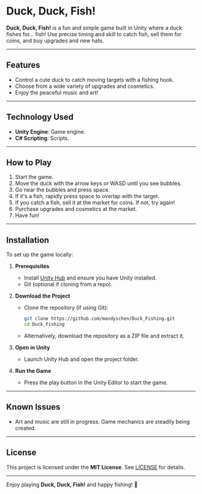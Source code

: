 # Duck, Duck, Fish!

**Duck, Duck, Fish!** is a fun and simple game built in Unity where a duck fishes for... fish! Use precise timing and skill to catch fish, sell them for coins, and buy upgrades and new hats.

---

## Features
- Control a cute duck to catch moving targets with a fishing hook.
- Choose from a wide variety of upgrades and cosmetics.
- Enjoy the peaceful music and art!

---

## Technology Used
- **Unity Engine**: Game engine.
- **C# Scripting**: Scripts.

---

## How to Play
1. Start the game.
2. Move the duck with the arrow keys or WASD until you see bubbles.
3. Go near the bubbles and press space.
4. If it's a fish, rapidly press space to overlap with the target.
5. If you catch a fish, sell it at the market for coins. If not, try again!
6. Purchase upgrades and cosmetics at the market.
7. Have fun!

---

## Installation
To set up the game locally:

1. **Prerequisites**  
   - Install [Unity Hub](https://unity.com/download) and ensure you have Unity installed.
   - Git (optional if cloning from a repo).

2. **Download the Project**  
   - Clone the repository (if using Git):  
     ```bash
     git clone https://github.com/mandyschen/Duck_Fishing.git
     cd Duck_Fishing
     ```
   - Alternatively, download the repository as a ZIP file and extract it.

3. **Open in Unity**  
   - Launch Unity Hub and open the project folder.

4. **Run the Game**  
   - Press the play button in the Unity Editor to start the game.

---

## Known Issues
- Art and music are still in progress. Game mechanics are steadily being created.

---

## License
This project is licensed under the **MIT License**. See [LICENSE](./LICENSE) for details.

---

Enjoy playing **Duck, Duck, Fish!** and happy fishing! 🎣  
